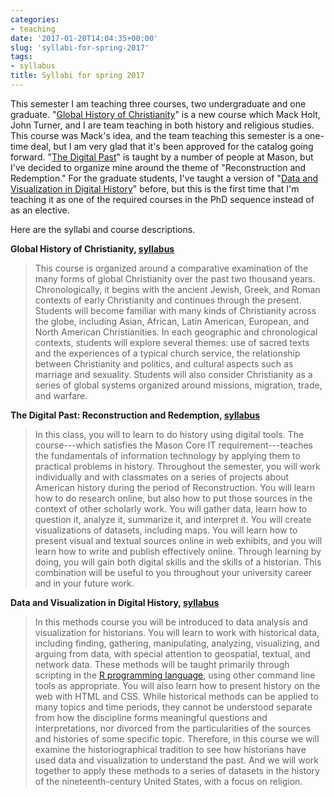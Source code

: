 ```yaml
---
categories:
- teaching
date: '2017-01-20T14:04:35+00:00'
slug: 'syllabi-for-spring-2017'
tags:
- syllabus
title: Syllabi for spring 2017
---
```


This semester I am teaching three courses, two undergraduate and one graduate. "[Global History of Christianity](http://historyarthistory.gmu.edu/courses/1125/course_sections/30456)" is a new course which Mack Holt, John Turner, and I are team teaching in both history and religious studies. This course was Mack's idea, and the team teaching this semester is a one-time deal, but I am very glad that it's been approved for the catalog going forward. "[The Digital Past](http://historyarthistory.gmu.edu/courses/1125/course_sections/30456)" is taught by a number of people at Mason, but I've decided to organize mine around the theme of "Reconstruction and Redemption." For the graduate students, I've taught a version of "[Data and Visualization in Digital History](http://historyarthistory.gmu.edu/courses/1201/course_sections/30481)" before, but this is the first time that I'm teaching it as one of the required courses in the PhD sequence instead of as an elective.

Here are the syllabi and course descriptions.

**Global History of Christianity, [syllabus](http://lincolnmullen.com/files/Global-History-Christianity.spring-2017.pdf)**

> This course is organized around a comparative examination of the many forms of global Christianity over the past two thousand years. Chronologically, it begins with the ancient Jewish, Greek, and Roman contexts of early Christianity and continues through the present. Students will become familiar with many kinds of Christianity across the globe, including Asian, African, Latin American, European, and North American Christianities. In each geographic and chronological contexts, students will explore several themes: use of sacred texts and the experiences of a typical church service, the relationship between Christianity and politics, and cultural aspects such as marriage and sexuality. Students will also consider Christianity as a series of global systems organized around missions, migration, trade, and warfare.

**The Digital Past: Reconstruction and Redemption, [syllabus](http://lincolnmullen.com/courses/digital-past.2017/)**

> In this class, you will to learn to do history using digital tools. The course---which satisfies the Mason Core IT requirement---teaches the fundamentals of information technology by applying them to practical problems in history. Throughout the semester, you will work individually and with classmates on a series of projects about American history during the period of Reconstruction. You will learn how to do research online, but also how to put those sources in the context of other scholarly work. You will gather data, learn how to question it, analyze it, summarize it, and interpret it. You will create visualizations of datasets, including maps. You will learn how to present visual and textual sources online in web exhibits, and you will learn how to write and publish effectively online. Through learning by doing, you will gain both digital skills and the skills of a historian. This combination will be useful to you throughout your university career and in your future work.

**Data and Visualization in Digital History, [syllabus](http://lincolnmullen.com/courses/clio2.2017/)**

> In this methods course you will be introduced to data analysis and visualization for historians. You will learn to work with historical data, including finding, gathering, manipulating, analyzing, visualizing, and arguing from data, with special attention to geospatial, textual, and network data. These methods will be taught primarily through scripting in the [R programming language](https://www.r-project.org/), using other command line tools as appropriate. You will also learn how to present history on the web with HTML and CSS. While historical methods can be applied to many topics and time periods, they cannot be understood separate from how the discipline forms meaningful questions and interpretations, nor divorced from the particularities of the sources and histories of some specific topic. Therefore, in this course we will examine the historiographical tradition to see how historians have used data and visualization to understand the past. And we will work together to apply these methods to a series of datasets in the history of the nineteenth-century United States, with a focus on religion.
